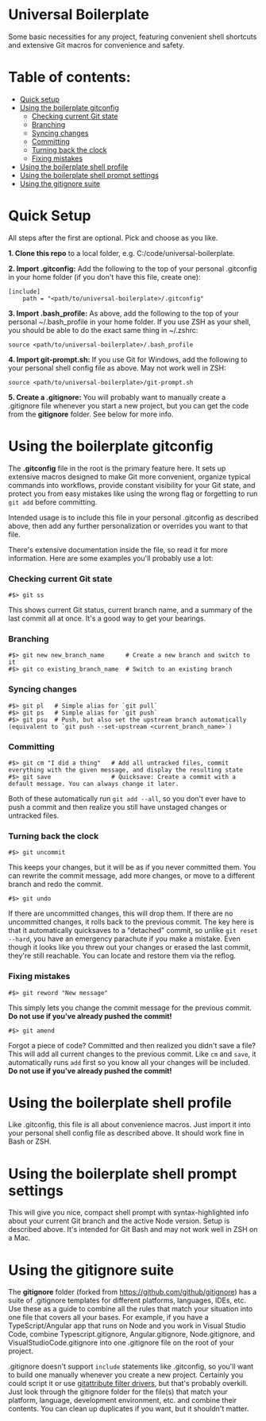 # Universal Boilerplate

Some basic necessities for any project, featuring convenient shell shortcuts and extensive Git macros for convenience and safety.

# Table of contents:

- [Quick setup](#quick-setup)
- [Using the boilerplate gitconfig](#using-the-boilerplate-gitconfig)
	- [Checking current Git state](#checking-current-git-state)
	- [Branching](#branching)
	- [Syncing changes](#syncing-changes)
	- [Committing](#committing)
	- [Turning back the clock](#turning-back-the-clock)
	- [Fixing mistakes](#fixing-mistakes)
- [Using the boilerplate shell profile](#using-the-boilerplate-shell-profile)
- [Using the boilerplate shell prompt settings](#using-the-boilerplate-shell-prompt-setting)
- [Using the gitignore suite](#using-the-gitignore-suite)

# Quick Setup

All steps after the first are optional. Pick and choose as you like.

**1. Clone this repo** to a local folder, e.g. C:/code/universal-boilerplate.

**2. Import .gitconfig:** Add the following to the top of your personal .gitconfig in your home folder (if you don't have this file, create one):

    [include]
        path = "<path/to/universal-boilerplate>/.gitconfig"

**3. Import .bash_profile:** As above, add the following to the top of your personal ~/.bash_profile in your home folder. If you use ZSH as your shell, you should be able to do the exact same thing in ~/.zshrc:

    source <path/to/universal-boilerplate>/.bash_profile

**4. Import git-prompt.sh:** If you use Git for Windows, add the following to your personal shell config file as above. May not work well in ZSH:

    source <path/to/universal-boilerplate>/git-prompt.sh

**5. Create a .gitignore:** You will probably want to manually create a .gitignore file whenever you start a new project, but you can get the code from the **gitignore** folder. See below for more info.

# Using the boilerplate gitconfig

The **.gitconfig** file in the root is the primary feature here. It sets up extensive macros designed to make Git more convenient, organize typical commands into workflows, provide constant visibility for your Git state, and protect you from easy mistakes like using the wrong flag or forgetting to run `git add` before committing.

Intended usage is to include this file in your personal .gitconfig as described above, then add any further personalization or overrides you want to that file.

There's extensive documentation inside the file, so read it for more information. Here are some examples you'll probably use a lot:

### Checking current Git state

    #$> git ss 
    
This shows current Git status, current branch name, and a summary of the last commit all at once. It's a good way to get your bearings.
    
### Branching

    #$> git new new_branch_name      # Create a new branch and switch to it
    #$> git co existing_branch_name  # Switch to an existing branch
    
### Syncing changes

    #$> git pl   # Simple alias for `git pull`
    #$> git ps   # Simple alias for `git push`
    #$> git psu  # Push, but also set the upstream branch automatically (equivalent to `git push --set-upstream <current_branch_name>`)
    
### Committing

    #$> git cm "I did a thing"   # Add all untracked files, commit everything with the given message, and display the resulting state
    #$> git save                 # Quicksave: Create a commit with a default message. You can always change it later.
                                    
Both of these automatically run `git add --all`, so you don't ever have to push a commit and then realize you still have unstaged changes or untracked files.
    
### Turning back the clock

    #$> git uncommit
    
This keeps your changes, but it will be as if you never committed them. You can rewrite the commit message, add more changes, or move to a different branch and redo the commit.

    #$> git undo      
    
If there are uncommitted changes, this will drop them. If there are no uncommitted changes, it rolls back to the previous commit. The key here is that it automatically quicksaves to a "detached" commit, so unlike `git reset --hard`, you have an emergency parachute if you make a mistake. Even though it looks like you threw out your changes or erased the last commit, they're still reachable. You can locate and restore them via the reflog.

### Fixing mistakes

    #$> git reword "New message"  
    
This simply lets you change the commit message for the previous commit. **Do not use if you've already pushed the commit!**

    #$> git amend
    
Forgot a piece of code? Committed and then realized you didn't save a file? This will add all current changes to the previous commit. Like `cm` and `save`, it automatically runs `add` first so you know all your changes will be included. **Do not use if you've already pushed the commit!**

# Using the boilerplate shell profile

Like .gitconfig, this file is all about convenience macros. Just import it into your personal shell config file as described above. It should work fine in Bash or ZSH.

# Using the boilerplate shell prompt settings

This will give you nice, compact shell prompt with syntax-highlighted info about your current Git branch and the active Node version. Setup is described above. It's intended for Git Bash and may not work well in ZSH on a Mac.

# Using the gitignore suite

The **gitignore** folder (forked from https://github.com/github/gitignore) has a suite of .gitignore templates for different platforms, languages, IDEs, etc. Use these as a guide to combine all the rules that match your situation into one file that covers all your bases. For example, if you have a TypeScript/Angular app that runs on Node and you work in Visual Studio Code, combine Typescript.gitignore, Angular.gitignore, Node.gitignore, and VisualStudioCode.gitignore into one .gitignore file on the root of your project. 

.gitignore doesn't support `include` statements like .gitconfig, so you'll want to build one manually whenever you create a new project. Certainly you could script it or use [gitattribute filter drivers](https://git-scm.com/docs/gitattributes#_filter), but that's probably overkill. Just look through the gitignore folder for the file(s) that match your platform, language, development environment, etc. and combine their contents. You can clean up duplicates if you want, but it shouldn't matter.
